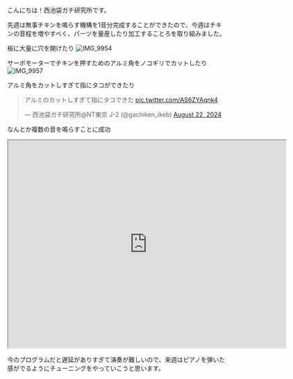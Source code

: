 こんにちは！西池袋ガチ研究所です。

先週は無事チキンを鳴らす機構を1音分完成することができたので、今週はチキンの音程を増やすべく、パーツを量産したり加工することろを取り組みました。

板に大量に穴を開けたり
![IMG_9954](https://github.com/user-attachments/assets/d78aaa0e-bab6-41b8-bba0-658aa0597f92)

サーボモーターでチキンを押すためのアルミ角をノコギリでカットしたり
![IMG_9957](https://github.com/user-attachments/assets/e0ba860c-091b-4663-9e8d-3b4796ce4bc9)

アルミ角をカットしすぎて指にタコができたり
<blockquote class="twitter-tweet"><p lang="ja" dir="ltr">アルミのカットしすぎて指にタコできた <a href="https://t.co/AS6ZYAqnk4">pic.twitter.com/AS6ZYAqnk4</a></p>&mdash; 西池袋ガチ研究所@NT東京 J-2 (@gachiken_ikeb) <a href="https://twitter.com/gachiken_ikeb/status/1826567689399402982?ref_src=twsrc%5Etfw">August 22, 2024</a></blockquote> <script async src="https://platform.twitter.com/widgets.js" charset="utf-8"></script>

なんとか複数の音を鳴らすことに成功
<iframe src="https://drive.google.com/file/d/1FR3QQ8lUE6aI5wFe2nIR-1-DdK58zEFz/preview" width="640" height="480" allow="autoplay"></iframe>

今のプログラムだと遅延がありすぎて演奏が難しいので、来週はピアノを弾いた感がでるようにチューニングをやっていこうと思います。
